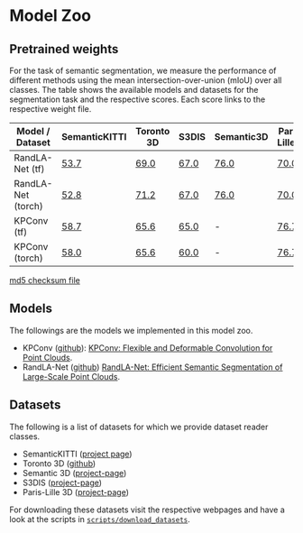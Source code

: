 # Model Zoo

## Pretrained weights

For the task of semantic segmentation, we measure the performance of different methods using the mean intersection-over-union (mIoU) over all classes.
The table shows the available models and datasets for the segmentation task and the respective scores. Each score links to the respective weight file.


| Model / Dataset    | SemanticKITTI | Toronto 3D | S3DIS | Semantic3D | Paris-Lille3D |
|--------------------|---------------|----------- |-------|--------------|-------------|
| RandLA-Net (tf)    | [53.7](https://storage.googleapis.com/open3d-releases/model-zoo/randlanet_semantickitti_202010091306.zip) |  [69.0](https://storage.googleapis.com/open3d-releases/model-zoo/randlanet_toronto3d_202010091250.zip) |  [67.0](https://storage.googleapis.com/open3d-releases/model-zoo/randlanet_s3dis_202010091238.zip)    | [76.0](https://storage.googleapis.com/open3d-releases/model-zoo/randlanet_semantic3d_202012120312utc.zip) |  [70.0](https://storage.googleapis.com/open3d-releases/model-zoo/randlanet_parislille3d_202012160654utc.zip) |
| RandLA-Net (torch) | [52.8](https://storage.googleapis.com/open3d-releases/model-zoo/randlanet_semantickitti_202009090354utc.pth)        |     [71.2](https://storage.googleapis.com/open3d-releases/model-zoo/randlanet_toronto3d_202010091306utc.pth)  |  [67.0](https://storage.googleapis.com/open3d-releases/model-zoo/randlanet_s3dis_202010091238.pth)  | [76.0](https://storage.googleapis.com/open3d-releases/model-zoo/randlanet_semantic3d_202012120312utc.pth) |  [70.0](https://storage.googleapis.com/open3d-releases/model-zoo/randlanet_parislille3d_202012160654utc.pth) |
| KPConv     (tf)    | [58.7](https://storage.googleapis.com/open3d-releases/model-zoo/kpconv_semantickitti_202010021102utc.zip)         |     [65.6](https://storage.googleapis.com/open3d-releases/model-zoo/kpconv_toronto3d_202012221551utc.zip)  |  [65.0](https://storage.googleapis.com/open3d-releases/model-zoo/kpconv_s3dis_202010091238.zip) | - |  [76.7](https://storage.googleapis.com/open3d-releases/model-zoo/kpconv_parislille3d_202011241550utc.zip) |
| KPConv     (torch) | [58.0](https://storage.googleapis.com/open3d-releases/model-zoo/kpconv_semantickitti_202009090354utc.pth)          |     [65.6](https://storage.googleapis.com/open3d-releases/model-zoo/kpconv_toronto3d_202012221551utc.pth) |  [60.0](https://storage.googleapis.com/open3d-releases/model-zoo/kpconv_s3dis_202010091238.pth)  | - | [76.7](https://storage.googleapis.com/open3d-releases/model-zoo/kpconv_parislille3d_202011241550utc.pth) |

[md5 checksum file](https://storage.googleapis.com/open3d-releases/model-zoo/integrity.txt)


## Models
The followings are the models we implemented in this model zoo.
* KPConv ([github](https://github.com/HuguesTHOMAS/KPConv)): [KPConv: Flexible and Deformable Convolution for Point Clouds](https://arxiv.org/abs/1904.08889).
* RandLA-Net ([github](https://github.com/QingyongHu/RandLA-Net)) [RandLA-Net: Efficient Semantic Segmentation of Large-Scale Point Clouds](https://arxiv.org/abs/1911.11236).

## Datasets

The following is a list of datasets for which we provide dataset reader classes.

* SemanticKITTI ([project page](http://semantic-kitti.org/))
* Toronto 3D ([github](https://github.com/WeikaiTan/Toronto-3D))
* Semantic 3D ([project-page](http://www.semantic3d.net/))
* S3DIS ([project-page](http://3dsemantics.stanford.edu/))
* Paris-Lille 3D ([project-page](https://npm3d.fr/paris-lille-3d))

For downloading these datasets visit the respective webpages and have a look at the scripts in [`scripts/download_datasets`](https://github.com/intel-isl/Open3D-ML/tree/master/scripts/download_datasets).

